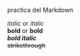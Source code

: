 practica del Markdown

*italic* or _italic_  
**bold** or __bold__  
***bold italic***  
~~strikethrough~~
